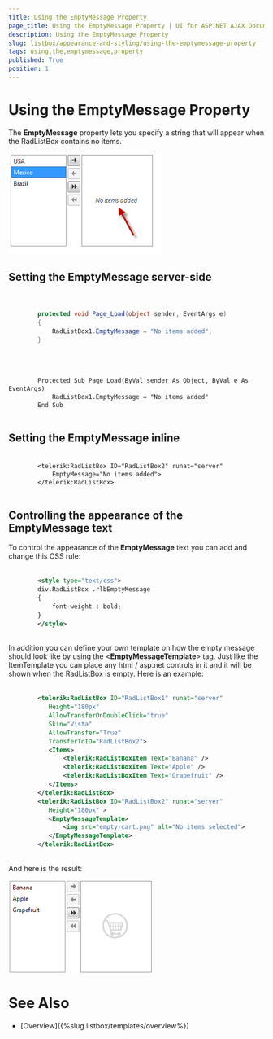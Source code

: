 ```yaml
---
title: Using the EmptyMessage Property
page_title: Using the EmptyMessage Property | UI for ASP.NET AJAX Documentation
description: Using the EmptyMessage Property
slug: listbox/appearance-and-styling/using-the-emptymessage-property
tags: using,the,emptymessage,property
published: True
position: 1
---
```


# Using the EmptyMessage Property



The __EmptyMessage__ property lets you specify a string that will appear when the RadListBox contains no items.

![EmptyMessage property](images/listbox_empty_message.png)

## Setting the EmptyMessage server-side



````C#
	
	
	    protected void Page_Load(object sender, EventArgs e)
	    {
	        RadListBox1.EmptyMessage = "No items added";
	    }
				
````
````VB.NET
	     
	
	    Protected Sub Page_Load(ByVal sender As Object, ByVal e As EventArgs)
	        RadListBox1.EmptyMessage = "No items added"
	    End Sub
	
````


## Setting the EmptyMessage inline

````ASPNET
	    
	    <telerik:RadListBox ID="RadListBox2" runat="server"
	        EmptyMessage="No items added">
	    </telerik:RadListBox> 
	
````



## Controlling the appearance of the EmptyMessage text

To control the appearance of the __EmptyMessage__ text you can add and change this CSS rule:

````XML
	  
	    <style type="text/css">
	    div.RadListBox .rlbEmptyMessage
	    {
	        font-weight : bold;
	    }
	    </style> 
	
````



In addition you can define your own template on how the empty message should look like by using the <__EmptyMessageTemplate__> tag. Just like the ItemTemplate you can place any html / asp.net controls in it and it will be shown when the RadListBox is empty. Here is an example:

````XML
	        
	    <telerik:RadListBox ID="RadListBox1" runat="server"
	       Height="180px"         
	       AllowTransferOnDoubleClick="true"
	       Skin="Vista"
	       AllowTransfer="True"
	       TransferToID="RadListBox2">
	       <Items>
	           <telerik:RadListBoxItem Text="Banana" />
	           <telerik:RadListBoxItem Text="Apple" />
	           <telerik:RadListBoxItem Text="Grapefruit" />
	       </Items>
	    </telerik:RadListBox>
	    <telerik:RadListBox ID="RadListBox2" runat="server"
	       Height="180px" >
	       <EmptyMessageTemplate>
	           <img src="empty-cart.png" alt="No items selected">
	       </EmptyMessageTemplate>
	    </telerik:RadListBox> 
	
````



And here is the result:

![Applying the EmptyMessageTemplate](images/listbox_emptymessagetemplate.png)

# See Also

 * [Overview]({%slug listbox/templates/overview%})
